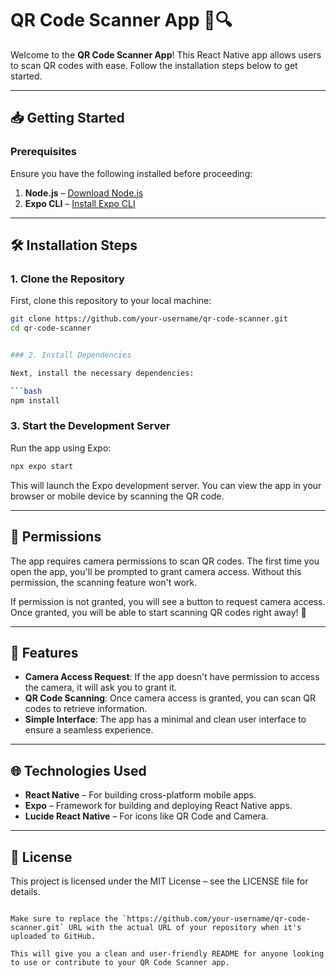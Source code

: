 # QR Code Scanner App 📱🔍

Welcome to the **QR Code Scanner App**! This React Native app allows users to scan QR codes with ease. Follow the installation steps below to get started.

---

## 📥 Getting Started

### Prerequisites

Ensure you have the following installed before proceeding:

1. **Node.js** – [Download Node.js](https://nodejs.org/)
2. **Expo CLI** – [Install Expo CLI](https://docs.expo.dev/get-started/installation/)

---

## 🛠️ Installation Steps

### 1. Clone the Repository

First, clone this repository to your local machine:

```bash
git clone https://github.com/your-username/qr-code-scanner.git
cd qr-code-scanner


### 2. Install Dependencies

Next, install the necessary dependencies:

```bash
npm install
```

### 3. Start the Development Server

Run the app using Expo:

```bash
npx expo start
```

This will launch the Expo development server. You can view the app in your browser or mobile device by scanning the QR code.

---

## 🔑 Permissions

The app requires camera permissions to scan QR codes. The first time you open the app, you'll be prompted to grant camera access. Without this permission, the scanning feature won't work.

If permission is not granted, you will see a button to request camera access. Once granted, you will be able to start scanning QR codes right away! 🎉

---

## 📱 Features

- **Camera Access Request**: If the app doesn't have permission to access the camera, it will ask you to grant it.
- **QR Code Scanning**: Once camera access is granted, you can scan QR codes to retrieve information.
- **Simple Interface**: The app has a minimal and clean user interface to ensure a seamless experience.

---

## 🌐 Technologies Used

- **React Native** – For building cross-platform mobile apps.
- **Expo** – Framework for building and deploying React Native apps.
- **Lucide React Native** – For icons like QR Code and Camera.

---

## 📝 License

This project is licensed under the MIT License – see the LICENSE file for details.
```

Make sure to replace the `https://github.com/your-username/qr-code-scanner.git` URL with the actual URL of your repository when it's uploaded to GitHub.

This will give you a clean and user-friendly README for anyone looking to use or contribute to your QR Code Scanner app.
